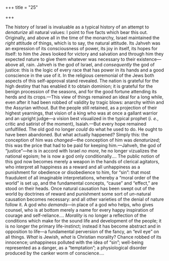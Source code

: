 +++
title = "25"

+++

The history of Israel is invaluable as a typical history of an attempt to *denaturize* all natural values: I point to five facts which bear this out. Originally, and above all in the time of the monarchy, Israel maintained the *right* attitude of things, which is to say, the natural attitude. Its Jahveh was an expression of its consciousness of power, its joy in itself, its hopes for itself: to him the Jews looked for victory and salvation and through him they expected nature to give them whatever was necessary to their existence—above all, rain. Jahveh is the god of Israel, and *consequently* the god of justice: this is the logic of every race that has power in its hands and a good conscience in the use of it. In the religious ceremonial of the Jews both aspects of this self-approval stand revealed. The nation is grateful for the high destiny that has enabled it to obtain dominion; it is grateful for the benign procession of the seasons, and for the good fortune attending its herds and its crops.—This view of things remained an ideal for a long while, even after it had been robbed of validity by tragic blows: anarchy within and the Assyrian without. But the people still retained, as a projection of their highest yearnings, that vision of a king who was at once a gallant warrior and an upright judge—a vision best visualized in the typical prophet \(*i. e.*, critic and satirist of the moment\), Isaiah.—But every hope remained unfulfilled. The old god no longer *could* do what he used to do. He ought to have been abandoned. But what actually happened? Simply this: the conception of him was *changed*—the conception of him was *denaturized*; this was the price that had to be paid for keeping him.—Jahveh, the god of “justice”—he is in accord with Israel *no more*, he no longer vizualizes the national egoism; he is now a god only conditionally.... The public notion of this god now becomes merely a weapon in the hands of clerical agitators, who interpret all happiness as a reward and all unhappiness as a punishment for obedience or disobedience to him, for “sin”: that most fraudulent of all imaginable interpretations, whereby a “moral order of the world” is set up, and the fundamental concepts, “cause” and “effect,” are stood on their heads. Once natural causation has been swept out of the world by doctrines of reward and punishment some sort of *un*-natural causation becomes necessary: and all other varieties of the denial of nature follow it. A god who *demands*—in place of a god who helps, who gives counsel, who is at bottom merely a name for every happy inspiration of courage and self-reliance.... *Morality* is no longer a reflection of the conditions which make for the sound life and development of the people; it is no longer the primary life-instinct; instead it has become abstract and in opposition to life—a fundamental perversion of the fancy, an “evil eye” on all things. *What* is Jewish, *what* is Christian morality? Chance robbed of its innocence; unhappiness polluted with the idea of “sin”; well-being represented as a danger, as a “temptation”; a physiological disorder produced by the canker worm of conscience....

